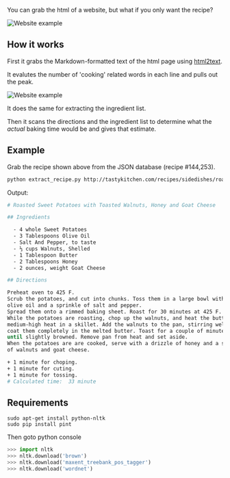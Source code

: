 You can grab the html of a website, but what if you only want the recipe?

![Website example](https://i.imgur.com/fjr0M6H.jpg?1)

## How it works

First it grabs the Markdown-formatted text of the html page using [html2text](https://github.com/aaronsw/html2text). 

It evalutes the number of 'cooking' related words in each line and pulls out the peak.

![Website example](https://i.imgur.com/enu0SNA.jpg?1)

It does the same for extracting the ingredient list.

Then it scans the directions and the ingredient list to determine what the *actual* baking time would be and gives that estimate.

## Example

Grab the recipe shown above from the JSON database (recipe #144,253).

```bash
python extract_recipe.py http://tastykitchen.com/recipes/sidedishes/roasted-sweet-potatoes-with-toasted-walnuts-honey-and-goat-cheese/
```

Output:

```bash
# Roasted Sweet Potatoes with Toasted Walnuts, Honey and Goat Cheese

## Ingredients

  - 4 whole Sweet Potatoes
  - 3 Tablespoons Olive Oil
  - Salt And Pepper, to taste
  - ⅓ cups Walnuts, Shelled
  - 1 Tablespoon Butter
  - 2 Tablespoons Honey
  - 2 ounces, weight Goat Cheese

## Directions

Preheat oven to 425 F.
Scrub the potatoes, and cut into chunks. Toss them in a large bowl with the
olive oil and a sprinkle of salt and pepper.
Spread them onto a rimmed baking sheet. Roast for 30 minutes at 425 F.
While the potatoes are roasting, chop up the walnuts, and heat the butter over
medium-high heat in a skillet. Add the walnuts to the pan, stirring well to
coat them completely in the melted butter. Toast for a couple of minutes,
until slightly browned. Remove pan from heat and set aside.
When the potatoes are are cooked, serve with a drizzle of honey and a sprinkle
of walnuts and goat cheese.

+ 1 minute for choping.
+ 1 minute for cuting.
+ 1 minute for tossing.
# Calculated time:  33 minute
```

## Requirements

```
sudo apt-get install python-nltk
sudo pip install pint
```
Then goto python console
```python
>>> import nltk
>>> nltk.download('brown')
>>> nltk.download('maxent_treebank_pos_tagger')
>>> nltk.download('wordnet')
```
